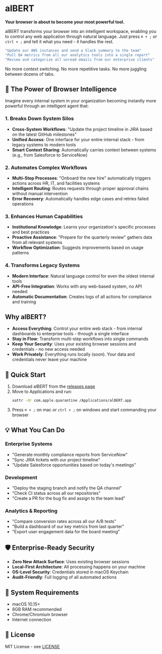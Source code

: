 # alBERT

**Your browser is about to become your most powerful tool.**

alBERT transforms your browser into an intelligent workspace, enabling you to control any web application through natural language. Just press `⌘ + ;` or `ctrl + ;` and tell it what you need - it handles the rest.

```bash
"Update our AWS instances and send a Slack summary to the team"
"Pull Q4 metrics from all our analytics tools into a single report"
"Review and categorize all unread emails from our enterprise clients"
```

No more context switching. No more repetitive tasks. No more juggling between dozens of tabs.

## 🌟 The Power of Browser Intelligence

Imagine every internal system in your organization becoming instantly more powerful through an intelligent agent that:

### 1. Breaks Down System Silos
- **Cross-System Workflows**: "Update the project timeline in JIRA based on the latest GitHub milestones"
- **Unified Access**: One interface for your entire internal stack - from legacy systems to modern tools
- **Smart Context Sharing**: Automatically carries context between systems (e.g., from Salesforce to ServiceNow)

### 2. Automates Complex Workflows
- **Multi-Step Processes**: "Onboard the new hire" automatically triggers actions across HR, IT, and facilities systems
- **Intelligent Routing**: Routes requests through proper approval chains without manual intervention
- **Error Recovery**: Automatically handles edge cases and retries failed operations

### 3. Enhances Human Capabilities
- **Institutional Knowledge**: Learns your organization's specific processes and best practices
- **Proactive Assistance**: "Prepare for the quarterly review" gathers data from all relevant systems
- **Workflow Optimization**: Suggests improvements based on usage patterns

### 4. Transforms Legacy Systems
- **Modern Interface**: Natural language control for even the oldest internal tools
- **API-Free Integration**: Works with any web-based system, no API needed
- **Automatic Documentation**: Creates logs of all actions for compliance and training

## Why alBERT?

- **Access Everything**: Control your entire web stack - from internal dashboards to enterprise tools - through a single interface
- **Stay in Flow**: Transform multi-step workflows into single commands
- **Keep Your Security**: Uses your existing browser sessions and credentials - no new access needed
- **Work Privately**: Everything runs locally (soon). Your data and credentials never leave your machine

## 🚀 Quick Start

1. Download alBERT from the [releases page](https://github.com/lekt9/albert-launcher/releases)
2. Move to Applications and run:
   ```bash
   xattr -dr com.apple.quarantine /Applications/alBERT.app
   ```
3. Press `⌘ + ;` on mac or `ctrl + ;` on windows and start commanding your browser

## 💡 What You Can Do

### Enterprise Systems
- "Generate monthly compliance reports from ServiceNow"
- "Sync JIRA tickets with our project timeline"
- "Update Salesforce opportunities based on today's meetings"

### Development
- "Deploy the staging branch and notify the QA channel"
- "Check CI status across all our repositories"
- "Create a PR for the bug fix and assign to the team lead"

### Analytics & Reporting
- "Compare conversion rates across all our A/B tests"
- "Build a dashboard of our key metrics from last quarter"
- "Export user engagement data for the board meeting"

## 🛡️ Enterprise-Ready Security

- **Zero New Attack Surface**: Uses existing browser sessions
- **Local-First Architecture**: All processing happens on your machine
- **OS-Level Security**: Credentials stored in macOS Keychain
- **Audit-Friendly**: Full logging of all automated actions

## 🔧 System Requirements

- macOS 10.15+
- 8GB RAM recommended
- Chrome/Chromium browser
- Internet connection

## 📄 License

MIT License - see [LICENSE](LICENSE)
